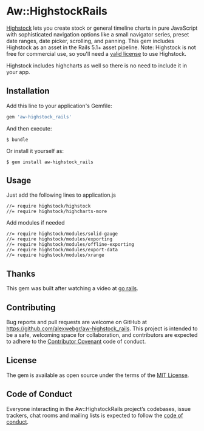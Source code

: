 # Aw::HighstockRails
[Highstock](https://www.highcharts.com/blog/products/highstock/) lets you create stock or general timeline charts in pure JavaScript with sophisticated navigation options like 
a small navigator series, preset date ranges, date picker, scrolling, and panning. 
This gem includes Highstock as an asset in the Rails 5.1+ asset pipeline. Note: Highstock is not free for commercial use, so you'll need a [valid license](https://shop.highsoft.com/) to use Highstock.

Highstock includes highcharts as well so there is no need to include it in your app.

## Installation

Add this line to your application's Gemfile:

```ruby
gem 'aw-highstock_rails'
```

And then execute:

    $ bundle

Or install it yourself as:

    $ gem install aw-highstock_rails

## Usage
Just add the following lines to application.js 

    //= require highstock/highstock
    //= require highstock/highcharts-more
    
Add modules if needed 
    
    //= require highstock/modules/solid-gauge
    //= require highstock/modules/exporting
    //= require highstock/modules/offline-exporting
    //= require highstock/modules/export-data
    //= require highstock/modules/xrange

   
## Thanks
This gem was built after watching a video at [go rails](https://gorails.com/episodes/creating-gems-for-frontend-javascript-libraries).
   

## Contributing

Bug reports and pull requests are welcome on GitHub at https://github.com/alexwebgr/aw-highstock_rails. This project is intended to be a safe, welcoming space for collaboration, and contributors are expected to adhere to the [Contributor Covenant](http://contributor-covenant.org) code of conduct.

## License

The gem is available as open source under the terms of the [MIT License](https://opensource.org/licenses/MIT).

## Code of Conduct

Everyone interacting in the Aw::HighstockRails project’s codebases, issue trackers, chat rooms and mailing lists is expected to follow the [code of conduct](https://github.com/alexwebgr/aw-highstock_rails/CODE_OF_CONDUCT.md).
